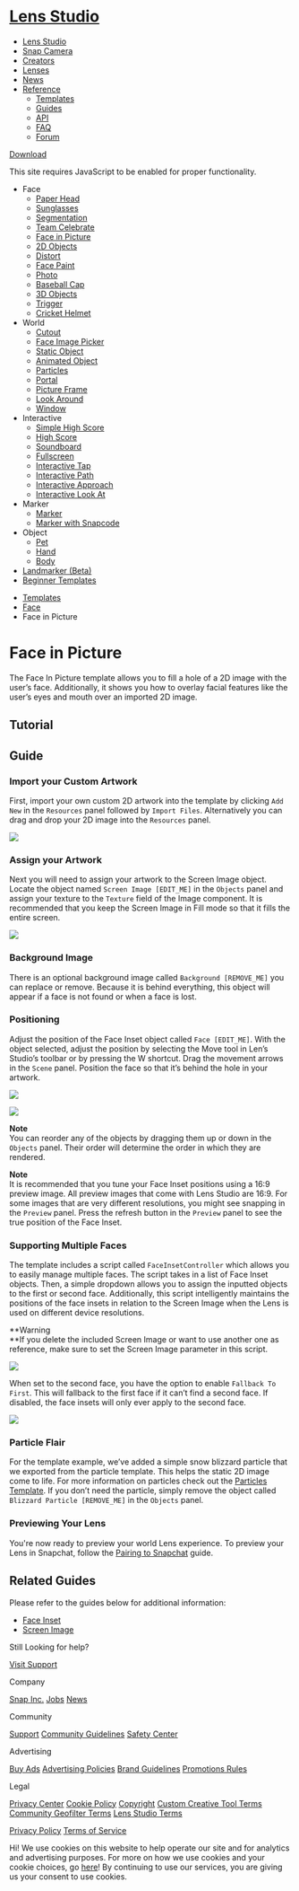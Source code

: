 # [Lens Studio](/)

  - [Lens Studio](/)
  - [Snap Camera](/snap-camera)
  - [Creators](/creators)
  - [Lenses](/lenses)
  - [News](/news)
  - [Reference](#)
      - [Templates](/templates)
      - [Guides](/guides)
      - [API](/api)
      - [FAQ](/support)
      - [Forum](https://support.lensstudio.com/hc/en-us/community/topics)

[Download](/download)

[](#) [](#)

This site requires JavaScript to be enabled for proper functionality.

  - Face
      - [Paper Head](/templates/face/paper-head)
      - [Sunglasses](/templates/face/sunglasses)
      - [Segmentation](/templates/face/segmentation)
      - [Team Celebrate](/templates/face/team-celebrate)
      - [Face in Picture](/templates/face/face-in-picture)
      - [2D Objects](/templates/face/2d-objects)
      - [Distort](/templates/face/distort)
      - [Face Paint](/templates/face/face-paint)
      - [Photo](/templates/face/photo)
      - [Baseball Cap](/templates/face/baseball-cap)
      - [3D Objects](/templates/face/3d-objects)
      - [Trigger](/templates/face/trigger)
      - [Cricket Helmet](/templates/face/cricket-helmet)
  - World
      - [Cutout](/templates/world/cutout)
      - [Face Image Picker](/templates/world/face-image-picker)
      - [Static Object](/templates/world/static-object)
      - [Animated Object](/templates/world/animated-object)
      - [Particles](/templates/world/particles)
      - [Portal](/templates/world/portal)
      - [Picture Frame](/templates/world/picture-frame)
      - [Look Around](/templates/world/look-around)
      - [Window](/templates/world/window)
  - Interactive
      - [Simple High Score](/templates/interactive/simple-high-score)
      - [High Score](/templates/interactive/high-score)
      - [Soundboard](/templates/interactive/soundboard)
      - [Fullscreen](/templates/interactive/fullscreen)
      - [Interactive Tap](/templates/interactive/interactive-tap)
      - [Interactive Path](/templates/interactive/interactive-path)
      - [Interactive
        Approach](/templates/interactive/interactive-approach)
      - [Interactive Look
        At](/templates/interactive/interactive-look-at)
  - Marker
      - [Marker](/templates/marker/marker)
      - [Marker with Snapcode](/templates/marker/marker-with-snapcode)
  - Object
      - [Pet](/templates/object/pet)
      - [Hand](/templates/object/hand)
      - [Body](/templates/object/body)
  - [Landmarker (Beta)](/templates/landmarker)
  - [Beginner Templates](/templates/beginner-templates)

<!-- end list -->

  - [Templates](/templates)
  - [Face](/templates/face)
  - Face in Picture

# Face in Picture

The Face In Picture template allows you to fill a hole of a 2D image
with the user’s face. Additionally, it shows you how to overlay facial
features like the user’s eyes and mouth over an imported 2D image.  

## Tutorial

## Guide

### Import your Custom Artwork

First, import your own custom 2D artwork into the template by clicking
`Add New` in the `Resources` panel followed by `Import Files`.
Alternatively you can drag and drop your 2D image into the `Resources`
panel.

![](https://storage.googleapis.com/snapchat-lens-assets/f1a09194-f02d-43ed-92b8-62e843179ff0/lensStudio/Templates/img_new/face_in_picture_add_new.png)

### Assign your Artwork

Next you will need to assign your artwork to the Screen Image object.
Locate the object named `Screen Image [EDIT_ME]` in the `Objects` panel
and assign your texture to the `Texture` field of the Image component.
It is recommended that you keep the Screen Image in Fill mode so that it
fills the entire screen.

![](https://storage.googleapis.com/snapchat-lens-assets/f1a09194-f02d-43ed-92b8-62e843179ff0/lensStudio/Templates/img_new/face_in_picture_billboard.png)

### Background Image

There is an optional background image called `Background [REMOVE_ME]`
you can replace or remove. Because it is behind everything, this object
will appear if a face is not found or when a face is lost. 

### Positioning

Adjust the position of the Face Inset object called `Face [EDIT_ME]`.
With the object selected, adjust the position by selecting the Move tool
in Len’s Studio’s toolbar or by pressing the W shortcut. Drag the
movement arrows in the `Scene` panel. Position the face so that it’s
behind the hole in your artwork.

![](https://storage.googleapis.com/snapchat-lens-assets/f1a09194-f02d-43ed-92b8-62e843179ff0/lensStudio/Templates/img_new/face_in_picture_move_scene.gif)

![](https://storage.googleapis.com/snapchat-lens-assets/f1a09194-f02d-43ed-92b8-62e843179ff0/lensStudio/Templates/img_new/face_in_picture_move.gif)

**Note**  
You can reorder any of the objects by dragging them up or down in the
`Objects` panel. Their order will determine the order in which they are
rendered.

**Note**   
It is recommended that you tune your Face Inset positions using a 16:9
preview image. All preview images that come with Lens Studio are 16:9.
For some images that are very different resolutions, you might see
snapping in the `Preview` panel. Press the refresh button in the
`Preview` panel to see the true position of the Face Inset.

### Supporting Multiple Faces

The template includes a script called `FaceInsetController` which allows
you to easily manage multiple faces. The script takes in a list of Face
Inset objects. Then, a simple dropdown allows you to assign the inputted
objects to the first or second face. Additionally, this script
intelligently maintains the positions of the face insets in relation to
the Screen Image when the Lens is used on different device resolutions.

**Warning  
**If you delete the included Screen Image or want to use another one as
reference, make sure to set the Screen Image parameter in this script.

![](https://storage.googleapis.com/snapchat-lens-assets/f1a09194-f02d-43ed-92b8-62e843179ff0/lensStudio/Templates/img_new/face_in_picture_first_face.png)

When set to the second face, you have the option to enable `Fallback To
First`. This will fallback to the first face if it can’t find a second
face. If disabled, the face insets will only ever apply to the second
face.

![](https://storage.googleapis.com/snapchat-lens-assets/f1a09194-f02d-43ed-92b8-62e843179ff0/lensStudio/Templates/img_new/face_in_picture_second_face.png)

### Particle Flair

For the template example, we’ve added a simple snow blizzard particle
that we exported from the particle template. This helps the static 2D
image come to life. For more information on particles check out the
[Particles Template](/templates/world/particles). If you don’t need the
particle, simply remove the object called `Blizzard Particle
[REMOVE_ME]` in the `Objects` panel.

### Previewing Your Lens

You're now ready to preview your world Lens experience. To preview your
Lens in Snapchat, follow the [Pairing to
Snapchat](https://lensstudio.snapchat.com/guides/general/pairing-to-snapchat) guide.

## Related Guides

Please refer to the guides below for additional information:

  - [Face Inset](/guides/face/face-effects/face-inset)
  - [Screen Image](/guides/2d/image)

Still Looking for help?

[Visit Support](/support)

Company

[Snap Inc.](https://www.snap.com/) [Jobs](https://www.snap.com/jobs/)
[News](https://www.snap.com/news/)

Community

[Support](https://support.snapchat.com/) [Community
Guidelines](https://support.snapchat.com/a/guidelines) [Safety
Center](https://www.snapchat.com/safety)

Advertising

[Buy Ads](https://www.snapchat.com/ads) [Advertising
Policies](https://www.snap.com/ad-policies/) [Brand
Guidelines](https://www.snap.com/brand-guidelines/) [Promotions
Rules](https://support.snapchat.com/a/promotions-rules)

Legal

[Privacy Center](https://www.snap.com/privacy/privacy-center/) [Cookie
Policy](https://www.snap.com/cookie-policy/)
[Copyright](https://support.snapchat.com/co/report-copyright) [Custom
Creative Tool
Terms](https://www.snap.com/en-US/terms/custom-creative-tools/)
[Community Geofilter Terms](https://www.snapchat.com/create/terms.html)
[Lens Studio Terms](https://www.snap.com/terms/lens-studio-terms/)

[Privacy Policy](https://www.snap.com/privacy/privacy-policy/) [Terms of
Service](https://www.snap.com/terms/)

Hi\! We use cookies on this website to help operate our site and for
analytics and advertising purposes. For more on how we use cookies and
your cookie choices, go [here](https://www.snap.com/cookie-policy/)\! By
continuing to use our services, you are giving us your consent to use
cookies.

